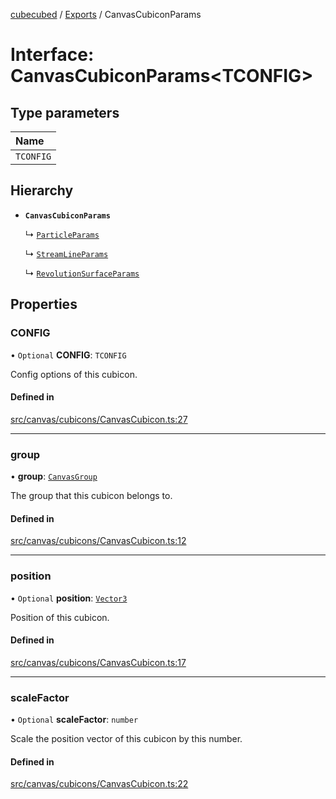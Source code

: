 [cubecubed](/reference/README.md) / [Exports](/reference/modules.md) / CanvasCubiconParams

# Interface: CanvasCubiconParams<TCONFIG\>

## Type parameters

| Name |
| :------ |
| `TCONFIG` |

## Hierarchy

- **`CanvasCubiconParams`**

  ↳ [`ParticleParams`](/reference/interfaces/ParticleParams.md)

  ↳ [`StreamLineParams`](/reference/interfaces/StreamLineParams.md)

  ↳ [`RevolutionSurfaceParams`](/reference/interfaces/RevolutionSurfaceParams.md)

## Properties

### CONFIG

• `Optional` **CONFIG**: `TCONFIG`

Config options of this cubicon.

#### Defined in

[src/canvas/cubicons/CanvasCubicon.ts:27](https://github.com/imaphatduc/cubecubed/blob/0c47e8e/src/canvas/cubicons/CanvasCubicon.ts#L27)

___

### group

• **group**: [`CanvasGroup`](/reference/classes/CanvasGroup.md)

The group that this cubicon belongs to.

#### Defined in

[src/canvas/cubicons/CanvasCubicon.ts:12](https://github.com/imaphatduc/cubecubed/blob/0c47e8e/src/canvas/cubicons/CanvasCubicon.ts#L12)

___

### position

• `Optional` **position**: [`Vector3`](/reference/classes/Vector3.md)

Position of this cubicon.

#### Defined in

[src/canvas/cubicons/CanvasCubicon.ts:17](https://github.com/imaphatduc/cubecubed/blob/0c47e8e/src/canvas/cubicons/CanvasCubicon.ts#L17)

___

### scaleFactor

• `Optional` **scaleFactor**: `number`

Scale the position vector of this cubicon by this number.

#### Defined in

[src/canvas/cubicons/CanvasCubicon.ts:22](https://github.com/imaphatduc/cubecubed/blob/0c47e8e/src/canvas/cubicons/CanvasCubicon.ts#L22)
